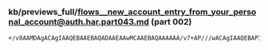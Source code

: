 ### kb/previews_full/flows__new_account_entry_from_your_personal_account@auth.har.part043.md (part 002)

```md
+/v8AAMDAgACAgIAAQEBAAEBAQADAAEAAwMCAAEBAQAAAAAA/v7+AP///wACAgIAAQEBAP39/QAAAAAAAQE
```

```
